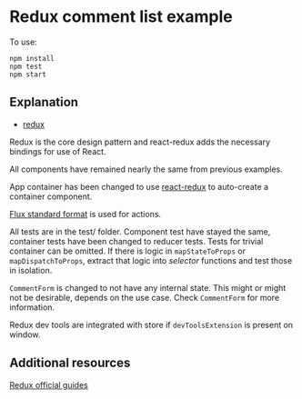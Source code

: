 # Redux comment list example

To use:
```
npm install
npm test
npm start
```

## Explanation

* [redux](https://github.com/reactjs/redux)

Redux is the core design pattern and react-redux adds the necessary bindings for use of React.

All components have remained nearly the same from previous examples.

App container has been changed to use
[react-redux](https://github.com/reactjs/react-redux) to auto-create a
container component.

[Flux standard format](https://github.com/acdlite/flux-standard-action) is used for actions.

All tests are in the test/ folder. Component test have stayed the same,
container tests have been changed to reducer tests. Tests for trivial container
can be omitted. If there is logic in `mapStateToProps` or `mapDispatchToProps`,
extract that logic into _selector_ functions and test those in isolation.

`CommentForm` is changed to not have any internal state. This might or might not be desirable, depends on the use case. Check `CommentForm` for more information.

Redux dev tools are integrated with store if `devToolsExtension` is present on window.

## Additional resources
[Redux official guides](redux.js.org)
